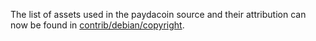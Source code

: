 The list of assets used in the paydacoin source and their attribution can now be found in [contrib/debian/copyright](../contrib/debian/copyright).
